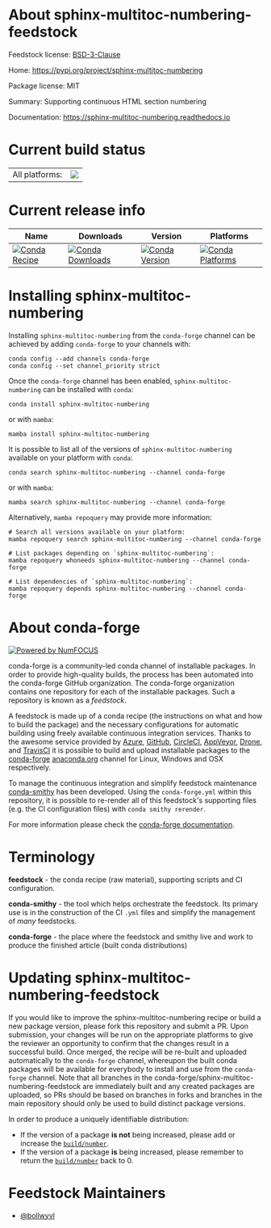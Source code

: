 About sphinx-multitoc-numbering-feedstock
=========================================

Feedstock license: [BSD-3-Clause](https://github.com/conda-forge/sphinx-multitoc-numbering-feedstock/blob/main/LICENSE.txt)

Home: https://pypi.org/project/sphinx-multitoc-numbering

Package license: MIT

Summary: Supporting continuous HTML section numbering

Documentation: https://sphinx-multitoc-numbering.readthedocs.io

Current build status
====================


<table><tr><td>All platforms:</td>
    <td>
      <a href="https://dev.azure.com/conda-forge/feedstock-builds/_build/latest?definitionId=12094&branchName=main">
        <img src="https://dev.azure.com/conda-forge/feedstock-builds/_apis/build/status/sphinx-multitoc-numbering-feedstock?branchName=main">
      </a>
    </td>
  </tr>
</table>

Current release info
====================

| Name | Downloads | Version | Platforms |
| --- | --- | --- | --- |
| [![Conda Recipe](https://img.shields.io/badge/recipe-sphinx--multitoc--numbering-green.svg)](https://anaconda.org/conda-forge/sphinx-multitoc-numbering) | [![Conda Downloads](https://img.shields.io/conda/dn/conda-forge/sphinx-multitoc-numbering.svg)](https://anaconda.org/conda-forge/sphinx-multitoc-numbering) | [![Conda Version](https://img.shields.io/conda/vn/conda-forge/sphinx-multitoc-numbering.svg)](https://anaconda.org/conda-forge/sphinx-multitoc-numbering) | [![Conda Platforms](https://img.shields.io/conda/pn/conda-forge/sphinx-multitoc-numbering.svg)](https://anaconda.org/conda-forge/sphinx-multitoc-numbering) |

Installing sphinx-multitoc-numbering
====================================

Installing `sphinx-multitoc-numbering` from the `conda-forge` channel can be achieved by adding `conda-forge` to your channels with:

```
conda config --add channels conda-forge
conda config --set channel_priority strict
```

Once the `conda-forge` channel has been enabled, `sphinx-multitoc-numbering` can be installed with `conda`:

```
conda install sphinx-multitoc-numbering
```

or with `mamba`:

```
mamba install sphinx-multitoc-numbering
```

It is possible to list all of the versions of `sphinx-multitoc-numbering` available on your platform with `conda`:

```
conda search sphinx-multitoc-numbering --channel conda-forge
```

or with `mamba`:

```
mamba search sphinx-multitoc-numbering --channel conda-forge
```

Alternatively, `mamba repoquery` may provide more information:

```
# Search all versions available on your platform:
mamba repoquery search sphinx-multitoc-numbering --channel conda-forge

# List packages depending on `sphinx-multitoc-numbering`:
mamba repoquery whoneeds sphinx-multitoc-numbering --channel conda-forge

# List dependencies of `sphinx-multitoc-numbering`:
mamba repoquery depends sphinx-multitoc-numbering --channel conda-forge
```


About conda-forge
=================

[![Powered by
NumFOCUS](https://img.shields.io/badge/powered%20by-NumFOCUS-orange.svg?style=flat&colorA=E1523D&colorB=007D8A)](https://numfocus.org)

conda-forge is a community-led conda channel of installable packages.
In order to provide high-quality builds, the process has been automated into the
conda-forge GitHub organization. The conda-forge organization contains one repository
for each of the installable packages. Such a repository is known as a *feedstock*.

A feedstock is made up of a conda recipe (the instructions on what and how to build
the package) and the necessary configurations for automatic building using freely
available continuous integration services. Thanks to the awesome service provided by
[Azure](https://azure.microsoft.com/en-us/services/devops/), [GitHub](https://github.com/),
[CircleCI](https://circleci.com/), [AppVeyor](https://www.appveyor.com/),
[Drone](https://cloud.drone.io/welcome), and [TravisCI](https://travis-ci.com/)
it is possible to build and upload installable packages to the
[conda-forge](https://anaconda.org/conda-forge) [anaconda.org](https://anaconda.org/)
channel for Linux, Windows and OSX respectively.

To manage the continuous integration and simplify feedstock maintenance
[conda-smithy](https://github.com/conda-forge/conda-smithy) has been developed.
Using the ``conda-forge.yml`` within this repository, it is possible to re-render all of
this feedstock's supporting files (e.g. the CI configuration files) with ``conda smithy rerender``.

For more information please check the [conda-forge documentation](https://conda-forge.org/docs/).

Terminology
===========

**feedstock** - the conda recipe (raw material), supporting scripts and CI configuration.

**conda-smithy** - the tool which helps orchestrate the feedstock.
                   Its primary use is in the construction of the CI ``.yml`` files
                   and simplify the management of *many* feedstocks.

**conda-forge** - the place where the feedstock and smithy live and work to
                  produce the finished article (built conda distributions)


Updating sphinx-multitoc-numbering-feedstock
============================================

If you would like to improve the sphinx-multitoc-numbering recipe or build a new
package version, please fork this repository and submit a PR. Upon submission,
your changes will be run on the appropriate platforms to give the reviewer an
opportunity to confirm that the changes result in a successful build. Once
merged, the recipe will be re-built and uploaded automatically to the
`conda-forge` channel, whereupon the built conda packages will be available for
everybody to install and use from the `conda-forge` channel.
Note that all branches in the conda-forge/sphinx-multitoc-numbering-feedstock are
immediately built and any created packages are uploaded, so PRs should be based
on branches in forks and branches in the main repository should only be used to
build distinct package versions.

In order to produce a uniquely identifiable distribution:
 * If the version of a package **is not** being increased, please add or increase
   the [``build/number``](https://docs.conda.io/projects/conda-build/en/latest/resources/define-metadata.html#build-number-and-string).
 * If the version of a package **is** being increased, please remember to return
   the [``build/number``](https://docs.conda.io/projects/conda-build/en/latest/resources/define-metadata.html#build-number-and-string)
   back to 0.

Feedstock Maintainers
=====================

* [@bollwyvl](https://github.com/bollwyvl/)

